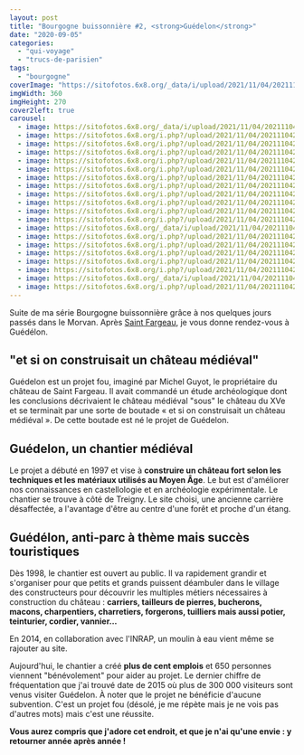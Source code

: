 ```yaml
---
layout: post
title: "Bourgogne buissonnière #2, <strong>Guédelon</strong>"
date: "2020-09-05"
categories: 
  - "qui-voyage"
  - "trucs-de-parisien"
tags: 
  - "bourgogne"
coverImage: "https://sitofotos.6x8.org/_data/i/upload/2021/11/04/20211104213634-f45143f9-xx.jpg"
imgWidth: 360
imgHeight: 270
cover2left: true
carousel: 
  - image: https://sitofotos.6x8.org/_data/i/upload/2021/11/04/20211104213634-f45143f9-xx.jpg
  - image: https://sitofotos.6x8.org/i.php?/upload/2021/11/04/20211104213722-0460622c-xx.jpg
  - image: https://sitofotos.6x8.org/i.php?/upload/2021/11/04/20211104213653-04a1191e-xx.jpg
  - image: https://sitofotos.6x8.org/i.php?/upload/2021/11/04/20211104213648-6a0527c3-xx.jpg
  - image: https://sitofotos.6x8.org/i.php?/upload/2021/11/04/20211104213636-859d0f3e-xx.jpg
  - image: https://sitofotos.6x8.org/i.php?/upload/2021/11/04/20211104213639-1243abac-xx.jpg
  - image: https://sitofotos.6x8.org/i.php?/upload/2021/11/04/20211104213705-52c6b0f2-xx.jpg
  - image: https://sitofotos.6x8.org/i.php?/upload/2021/11/04/20211104213702-a9460874-xx.jpg
  - image: https://sitofotos.6x8.org/i.php?/upload/2021/11/04/20211104213717-b8f151e4-xx.jpg
  - image: https://sitofotos.6x8.org/i.php?/upload/2021/11/04/20211104213709-5c0113e8-xx.jpg
  - image: https://sitofotos.6x8.org/i.php?/upload/2021/11/04/20211104213700-b746f578-xx.jpg
  - image: https://sitofotos.6x8.org/i.php?/upload/2021/11/04/20211104213714-91ed1376-xx.jpg
  - image: https://sitofotos.6x8.org/_data/i/upload/2021/11/04/20211104213641-86d881c9-xx.jpg
  - image: https://sitofotos.6x8.org/i.php?/upload/2021/11/04/20211104213707-a48baf1d-xx.jpg
  - image: https://sitofotos.6x8.org/i.php?/upload/2021/11/04/20211104213719-71cf8511-xx.jpg
  - image: https://sitofotos.6x8.org/i.php?/upload/2021/11/04/20211104213725-06541ec9-xx.jpg
  - image: https://sitofotos.6x8.org/i.php?/upload/2021/11/04/20211104213728-77657ca3-xx.jpg
  - image: https://sitofotos.6x8.org/i.php?/upload/2021/11/04/20211104214318-93f12a38-xx.jpg
  - image: https://sitofotos.6x8.org/_data/i/upload/2021/11/04/20211104213730-72bb447f-xx.jpg
  - image: https://sitofotos.6x8.org/i.php?/upload/2021/11/04/20211104214321-70bcdd2a-xx.jpg
---
```


Suite de ma série Bourgogne buissonnière grâce à nos quelques jours passés dans le Morvan. Après [Saint Fargeau](https://www.6x8.org/2020/08/bourgogne-buissonniere-1-saint-fargeau/), je vous donne rendez-vous à Guédélon.

## "et si on construisait un château médiéval"

Guédelon est un projet fou, imaginé par Michel Guyot, le propriétaire du château de Saint Fargeau. Il avait commandé un étude archéologique dont les conclusions décrivaient le château médiéval "sous" le château du XVe et se terminait par une sorte de boutade « et si on construisait un château médiéval ». De cette boutade est né le projet de Guédelon.

## Guédelon, un chantier médiéval

Le projet a débuté en 1997 et vise à **construire un château fort selon les techniques et les matériaux utilisés au Moyen Âge**. Le but est d'améliorer nos connaissances en castellologie et en archéologie expérimentale. Le chantier se trouve à côté de Treigny. Le site choisi, une ancienne carrière désaffectée, a l'avantage d'être au centre d'une forêt et proche d'un étang.

## Guédélon, anti-parc à thème mais succès touristiques

Dès 1998, le chantier est ouvert au public. Il va rapidement grandir et s'organiser pour que petits et grands puissent déambuler dans le village des constructeurs pour découvrir les multiples métiers nécessaires à construction du château : **carriers, tailleurs de pierres, bucherons, macons, charpentiers, charretiers, forgerons, tuilliers mais aussi potier, teinturier, cordier, vannier...**

En 2014, en collaboration avec l'INRAP, un moulin à eau vient même se rajouter au site.

Aujourd'hui, le chantier a créé **plus de cent emplois** et 650 personnes viennent "bénévolement" pour aider au projet. Le dernier chiffre de fréquentation que j'ai trouvé date de 2015 où plus de 300 000 visiteurs sont venus visiter Guédelon. À noter que le projet ne bénéficie d'aucune subvention. C'est un projet fou (désolé, je me répète mais je ne vois pas d'autres mots) mais c'est une réussite.

**Vous aurez compris que j'adore cet endroit, et que je n'ai qu'une envie : y retourner année après année !**
